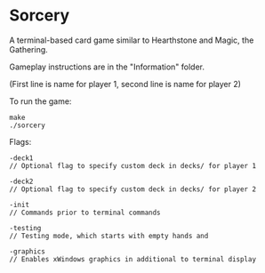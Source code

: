 # Sorcery
A terminal-based card game similar to Hearthstone and Magic, the Gathering.

Gameplay instructions are in the "Information" folder.

(First line is name for player 1, second line is name for player 2)

To run the game:
```
make
./sorcery
```

Flags:
```
-deck1
// Optional flag to specify custom deck in decks/ for player 1

-deck2
// Optional flag to specify custom deck in decks/ for player 2

-init
// Commands prior to terminal commands

-testing
// Testing mode, which starts with empty hands and 

-graphics
// Enables xWindows graphics in additional to terminal display
```